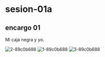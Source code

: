 # sesion-01a
## encargo 01 
Mi caja negra y yo.

![2-89c0b688](https://github.com/user-attachments/assets/106efbfb-59bb-4345-9530-437352c2b74f)
![1-89c0b688](https://github.com/user-attachments/assets/fca16e66-c75c-48d9-8110-c9c14e465cb7)
![3-89c0b688](https://github.com/user-attachments/assets/c2374091-58c6-4308-9194-f1e17673d49e)
